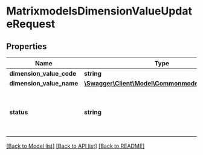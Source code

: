 # MatrixmodelsDimensionValueUpdateRequest

## Properties
Name | Type | Description | Notes
------------ | ------------- | ------------- | -------------
**dimension_value_code** | **string** |  | [optional] 
**dimension_value_name** | [**\Swagger\Client\Model\CommonmodelsTranslatable**](CommonmodelsTranslatable.md) |  | [optional] 
**status** | **string** | Status is a classifier with four possible values: &#39;ACTIVE&#39; (DEFAULT), &#39;NO_LONGER_ORDERED&#39;, &#39;NOT_FOR_SALE&#39; and &#39;ARCHIVED&#39;. | [optional] 

[[Back to Model list]](../README.md#documentation-for-models) [[Back to API list]](../README.md#documentation-for-api-endpoints) [[Back to README]](../README.md)



